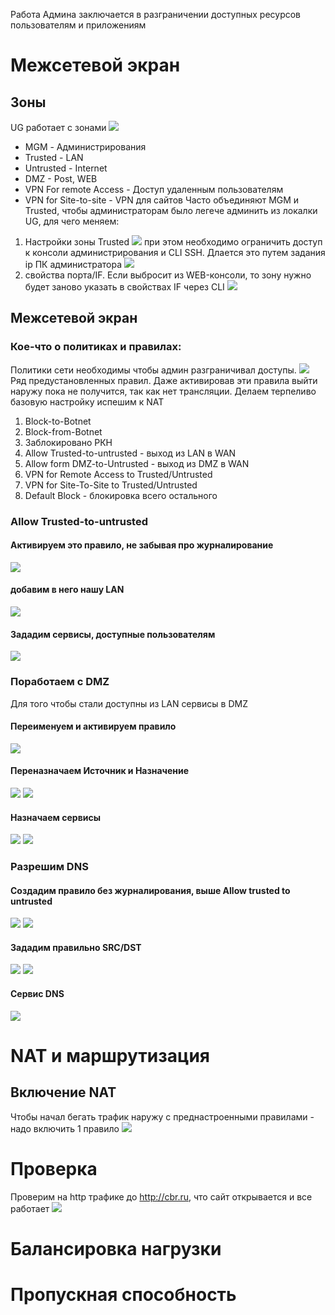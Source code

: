 Работа Админа заключается в разграничении доступных ресурсов пользователям и приложениям
# Межсетевой экран
## Зоны
UG работает с зонами
![](../_Pictures/Pasted_image_20250105203247.png)
- MGM - Администрирования
- Trusted - LAN
- Untrusted - Internet
- DMZ - Post, WEB
- VPN For remote Access - Доступ удаленным пользователям
- VPN for Site-to-site - VPN для сайтов
Часто объединяют MGM и Trusted, чтобы администраторам было легече админить из локалки UG, для чего меняем:
1. Настройки зоны Trusted
![](../_Pictures/Pasted_image_20250105204104.png)
при этом необходимо ограничить доступ к консоли администрирования и CLI SSH. Длается это путем задания ip ПК администратора
![](../_Pictures/Pasted_image_20250106143439.png)
2. свойства порта/IF. Если выбросит из WEB-консоли, то зону нужно будет заново указать в свойствах IF через CLI
![](../_Pictures/Pasted_image_20250105204415.png)


## Межсетевой экран
### Кое-что о политиках и правилах:
Политики сети необходимы чтобы админ разграничивал доступы.
![](../_Pictures/Pasted_image_20250105204708.png)
Ряд предустановленных правил. Даже активировав эти правила выйти наружу пока не получится, так как нет трансляции. Делаем терпеливо  базовую настройку испешим к NAT
1. Block-to-Botnet
2. Block-from-Botnet
3. Заблокировано РКН 
4. Allow Trusted-to-untrusted - выход из LAN в WAN 
5. Allow form DMZ-to-Untrusted - выход из DMZ в WAN 
6. VPN for Remote Access to Trusted/Untrusted
7. VPN for Site-To-Site to Trusted/Untrusted
8. Default Block - блокировка всего остального
### Allow Trusted-to-untrusted
#### Активируем это правило, не забывая про журналирование
![](../_Pictures/Pasted_image_20250105205329.png)
#### добавим в него нашу LAN
![](../_Pictures/Pasted_image_20250106130324.png)
#### Зададим сервисы, доступные пользователям
![](../_Pictures/Pasted_image_20250106130607.png)
### Поработаем с DMZ
Для того чтобы стали доступны из LAN сервисы в DMZ
#### Переименуем и активируем правило
![](../_Pictures/Pasted_image_20250106134146.png)
#### Переназначаем Источник и Назначение
![](../_Pictures/Pasted_image_20250106134237.png)
![](../_Pictures/Pasted_image_20250106134352.png)
#### Назначаем сервисы
![](../_Pictures/Pasted_image_20250106134459.png)
![](../_Pictures/Pasted_image_20250106134554.png)


### Разрешим DNS
#### Создадим правило без журналирования, выше Allow trusted to untrusted
![](../_Pictures/Pasted_image_20250106134949.png)
![](../_Pictures/Pasted_image_20250106135323.png)
#### Зададим правильно SRC/DST
![](../_Pictures/Pasted_image_20250106135047.png)
![](../_Pictures/Pasted_image_20250106135101.png)
#### Сервис DNS
![](../_Pictures/Pasted_image_20250106135210.png)
# NAT и маршрутизация
## Включение NAT 
Чтобы начал бегать трафик наружу с преднастроенными правилами - надо включить 1 правило
![](../_Pictures/Pasted_image_20250106135625.png)

# Проверка 
Проверим на http трафике до http://cbr.ru, что сайт открывается и все работает
![](Pasted_image_20250107162805.png)
# Балансировка нагрузки

# Пропускная способность